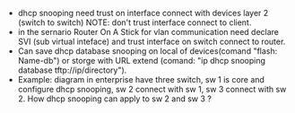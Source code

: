- dhcp snooping need trust on interface connect with devices layer 2 (switch to switch) NOTE: don't trust interface connect to client.
- in the sernario Router On A Stick for vlan communication need declare SVI (sub virtual inteface) and trust interface on switch connect to router.
- Can save dhcp database snooping on local of devices(comand "flash: Name-db") or storge with URL extend (comand: "ip dhcp snooping database tftp://ip/directory").
- Example: diagram in enterprise have three switch, sw 1 is core and configure dhcp snooping, sw 2 connect with sw 1, sw 3 connect with sw 2. How dhcp snooping can apply to sw 2 and sw 3 ?
